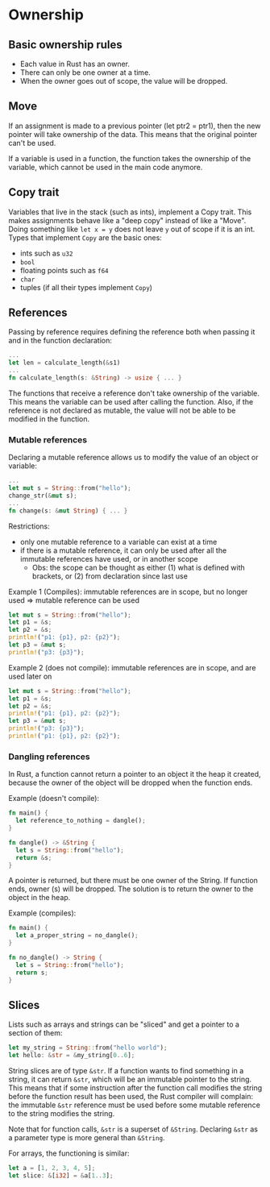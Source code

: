 # Ownership

## Basic ownership rules
* Each value in Rust has an owner.
* There can only be one owner at a time.
* When the owner goes out of scope, the value will be dropped.

## Move

If an assignment is made to a previous pointer (let ptr2 = ptr1), then the new pointer will take ownership of the data.
This means that the original pointer can't be used.

If a variable is used in a function, the function takes the ownership of the variable, which cannot be used in the main code anymore.

## Copy trait

Variables that live in the stack (such as ints), implement a Copy trait. This makes assignments behave like a "deep copy" instead of like a "Move".
Doing something like `let x = y` does not leave `y` out of scope if it is an int. Types that implement `Copy` are the basic ones:
- ints such as `u32`
- `bool`
- floating points such as `f64`
- `char`
- tuples (if all their types implement `Copy`)

## References

Passing by reference requires defining the reference both when passing it and in the function declaration:
```rust
...
let len = calculate_length(&s1)
...
fn calculate_length(s: &String) -> usize { ... }
```

The functions that receive a reference don't take ownership of the variable. This means the variable can be used after calling the function.
Also, if the reference is not declared as mutable, the value will not be able to be modified in the function.

### Mutable references

Declaring a mutable reference allows us to modify the value of an object or variable:
```rust
...
let mut s = String::from("hello");
change_str(&mut s);
...
fn change(s: &mut String) { ... }
```

Restrictions: 
- only one mutable reference to a variable can exist at a time
- if there is a mutable reference, it can only be used after all the immutable references have used, or in another scope
  - Obs: the scope can be thought as either (1) what is defined with brackets, or (2) from declaration since last use

Example 1 (Compiles): immutable references are in scope, but no longer used => mutable reference can be used
```rust
let mut s = String::from("hello");
let p1 = &s;
let p2 = &s;
println!("p1: {p1}, p2: {p2}");
let p3 = &mut s;
println!("p3: {p3}");
```

Example 2 (does not compile): immutable references are in scope, and are used later on
```rust
let mut s = String::from("hello");
let p1 = &s;
let p2 = &s;
println!("p1: {p1}, p2: {p2}");
let p3 = &mut s;
println!("p3: {p3}");
println!("p1: {p1}, p2: {p2}");
```

### Dangling references

In Rust, a function cannot return a pointer to an object it the heap it created, because the owner of the object will be dropped when the function ends. 

Example (doesn't compile):
```rust
fn main() {
  let reference_to_nothing = dangle();
}

fn dangle() -> &String {
  let s = String::from("hello");
  return &s;
}
```

A pointer is returned, but there must be one owner of the String. If function ends, owner (s) will be dropped. The solution is to return the owner to the object in the heap.

Example (compiles):
```rust
fn main() {
  let a_proper_string = no_dangle();
}

fn no_dangle() -> String {
  let s = String::from("hello");
  return s;
}
```

## Slices

Lists such as arrays and strings can be "sliced" and get a pointer to a section of them:
```rust
let my_string = String::from("hello world");
let hello: &str = &my_string[0..6];
```

String slices are of type `&str`. If a function wants to find something in a string, it can return `&str`, which will be an immutable pointer to the string. This means that if some instruction after the function call modifies the string before the function result has been used, the Rust compiler will complain: the immutable `&str` reference must be used before some mutable reference to the string modifies the string.

Note that for function calls, `&str` is a superset of `&String`. Declaring `&str` as a parameter type is more general than `&String`.

For arrays, the functioning is similar:
```rust
let a = [1, 2, 3, 4, 5];
let slice: &[i32] = &a[1..3];
```